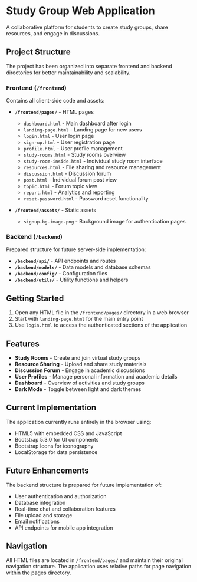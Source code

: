 # Study Group Web Application

A collaborative platform for students to create study groups, share resources, and engage in discussions.

## Project Structure

The project has been organized into separate frontend and backend directories for better maintainability and scalability.

### Frontend (`/frontend`)

Contains all client-side code and assets:

- **`/frontend/pages/`** - HTML pages
  - `dashboard.html` - Main dashboard after login
  - `landing-page.html` - Landing page for new users
  - `login.html` - User login page
  - `sign-up.html` - User registration page
  - `profile.html` - User profile management
  - `study-rooms.html` - Study rooms overview
  - `study-room-inside.html` - Individual study room interface
  - `resources.html` - File sharing and resource management
  - `discussion.html` - Discussion forum
  - `post.html` - Individual forum post view
  - `topic.html` - Forum topic view
  - `report.html` - Analytics and reporting
  - `reset-password.html` - Password reset functionality

- **`/frontend/assets/`** - Static assets
  - `signup-bg-image.png` - Background image for authentication pages

### Backend (`/backend`)

Prepared structure for future server-side implementation:

- **`/backend/api/`** - API endpoints and routes
- **`/backend/models/`** - Data models and database schemas
- **`/backend/config/`** - Configuration files
- **`/backend/utils/`** - Utility functions and helpers

## Getting Started

1. Open any HTML file in the `/frontend/pages/` directory in a web browser
2. Start with `landing-page.html` for the main entry point
3. Use `login.html` to access the authenticated sections of the application

## Features

- **Study Rooms** - Create and join virtual study groups
- **Resource Sharing** - Upload and share study materials
- **Discussion Forum** - Engage in academic discussions
- **User Profiles** - Manage personal information and academic details
- **Dashboard** - Overview of activities and study groups
- **Dark Mode** - Toggle between light and dark themes

## Current Implementation

The application currently runs entirely in the browser using:
- HTML5 with embedded CSS and JavaScript
- Bootstrap 5.3.0 for UI components
- Bootstrap Icons for iconography
- LocalStorage for data persistence

## Future Enhancements

The backend structure is prepared for future implementation of:
- User authentication and authorization
- Database integration
- Real-time chat and collaboration features
- File upload and storage
- Email notifications
- API endpoints for mobile app integration

## Navigation

All HTML files are located in `/frontend/pages/` and maintain their original navigation structure. The application uses relative paths for page navigation within the pages directory.